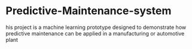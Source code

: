 # Predictive-Maintenance-system
his project is a machine learning prototype designed to demonstrate how predictive maintenance can be applied in a manufacturing or automotive plant 
